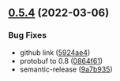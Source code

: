 ## [0.5.4](https://github.com/coingaming/grpc/compare/v0.5.3...v0.5.4) (2022-03-06)


### Bug Fixes

* github link ([5924ae4](https://github.com/coingaming/grpc/commit/5924ae43207e66dbb9ed45123aa8a4c6a69aac55))
* protobuf to 0.8 ([0864f61](https://github.com/coingaming/grpc/commit/0864f61e8dc0dddff1611faefd754ed6de299109))
* semantic-release ([9a7b935](https://github.com/coingaming/grpc/commit/9a7b93583ee62b05a6b172ad7c514d44d72ddf1a))
